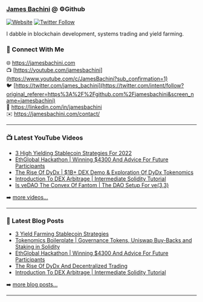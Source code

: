 ### [James Bachini][website] @ ⚙️Github

[![Website](https://img.shields.io/website?label=jamesbachini.com&style=for-the-badge&url=https%3A%2F%2Fjamesbachini.com)](https://jamesbachini.com)
[![Twitter Follow](https://img.shields.io/twitter/follow/james_bachini?color=1DA1F2&logo=twitter&style=for-the-badge)](https://twitter.com/intent/follow?original_referer=https%3A%2F%2Fgithub.com%2Fjamesbachini&screen_name=jamesbachini)

I dabble in blockchain development, systems trading and yield farming.

### 👋 Connect With Me

🌐 https://jamesbachini.com
<br />
📺 [https://youtube.com/jamesbachini](https://www.youtube.com/c/JamesBachini?sub_confirmation=1)
<br />
🐦 [https://twitter.com/james_bachini](https://twitter.com/intent/follow?original_referer=https%3A%2F%2Fgithub.com%2Fjamesbachini&screen_name=jamesbachini)
<br />
👔 https://linkedin.com/in/jamesbachini
<br />
✉️ https://jamesbachini.com/contact/

---

### 📺 Latest YouTube Videos

<!-- YOUTUBE:START -->
- [3 High Yielding Stablecoin Strategies For 2022](https://www.youtube.com/watch?v=zDXYaH6hS6o)
- [EthGlobal Hackathon | Winning $4300 And Advice For Future Participants](https://www.youtube.com/watch?v=2U7ezy93LYM)
- [The Rise Of DyDx | $1B+ DEX Demo &amp; Exploration Of DyDx Tokenomics](https://www.youtube.com/watch?v=G4Evnbja3-A)
- [Introduction To DEX Arbitrage | Intermediate Solidity Tutorial](https://www.youtube.com/watch?v=JQU4xVEzphU)
- [Is veDAO The Convex Of Fantom | The DAO Setup For ve&lpar;3,3&rpar;](https://www.youtube.com/watch?v=V5HQvs-Iejk)
<!-- YOUTUBE:END -->

➡️ [more videos...](https://youtube.com/jamesbachini)

---

### 📝 Latest Blog Posts

<!-- BLOG-POST-LIST:START -->
- [3 Yield Farming Stablecoin Strategies](https://jamesbachini.com/stablecoin-strategies/)
- [Tokenomics Boilerplate | Governance Tokens, Uniswap Buy-Backs and Staking in Solidity](https://jamesbachini.com/tokenomics-boilerplate/)
- [EthGlobal Hackathon | Winning $4300 And Advice For Future Participants](https://jamesbachini.com/ethglobal-hackathon/)
- [The Rise Of DyDx And Decentralized Trading](https://jamesbachini.com/dydx/)
- [Introduction To DEX Arbitrage | Intermediate Solidity Tutorial](https://jamesbachini.com/dex-arbitrage/)
<!-- BLOG-POST-LIST:END -->

➡️ [more blog posts...](https://jamesbachini.com)

---

[website]: https://jamesbachini.com
[twitter]: https://twitter.com/james_bachini
[youtube]: https://youtube.com/jamesbachini
[linkedin]: https://linkedin.com/in/jamesbachini
